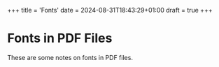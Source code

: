 +++
title = 'Fonts'
date = 2024-08-31T18:43:29+01:00
draft = true
+++

# Fonts in PDF Files

These are some notes on fonts in PDF files.
